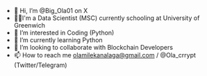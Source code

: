- 👋 Hi, I’m @Big_Ola01 on X
- 🧑‍🎓I'm a Data Scientist (MSC) currently schooling at University of Greenwich
- 👀 I’m interested in Coding (Python)
- 🌱 I’m currently learning Python
- 💞️ I’m looking to collaborate with Blockchain Developers
- 📫 How to reach me olamilekanalaga@gmail.com / @Ola_crrypt (Twitter/Telegram)

<!---
Ola-Crrypt/Ola-Crrypt is a ✨ special ✨ repository because its `README.md` (this file) appears on your GitHub profile.
You can click the Preview link to take a look at your changes.
--->
